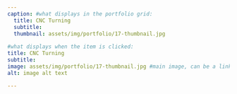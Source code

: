 ```yaml
---
caption: #what displays in the portfolio grid:
  title: CNC Turning
  subtitle: 
  thumbnail: assets/img/portfolio/17-thumbnail.jpg
  
#what displays when the item is clicked:
title: CNC Turning
subtitle: 
image: assets/img/portfolio/17-thumbnail.jpg #main image, can be a link or a file in assets/img/portfolio
alt: image alt text

---
```



